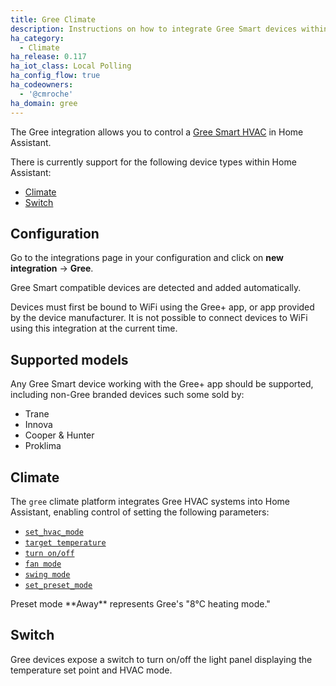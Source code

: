 ```yaml
---
title: Gree Climate
description: Instructions on how to integrate Gree Smart devices within Home Assistant.
ha_category:
  - Climate
ha_release: 0.117
ha_iot_class: Local Polling
ha_config_flow: true
ha_codeowners:
  - '@cmroche'
ha_domain: gree
---
```


The Gree integration allows you to control a [Gree Smart HVAC](http://global.gree.com/) in Home Assistant.

There is currently support for the following device types within Home Assistant:

- [Climate](#climate)
- [Switch](#switch)

## Configuration

Go to the integrations page in your configuration and click on **new integration** -> **Gree**.

Gree Smart compatible devices are detected and added automatically.

<div class='note'>
Devices must first be bound to WiFi using the Gree+ app, or app provided by the device manufacturer. It is not possible to connect devices to WiFi using this integration at the current time.
</div>

## Supported models

Any Gree Smart device working with the Gree+ app should be supported, including non-Gree branded devices such some sold by:

- Trane
- Innova
- Cooper & Hunter
- Proklima

## Climate

The `gree` climate platform integrates Gree HVAC systems into Home Assistant, enabling control of setting the following parameters:

- [`set_hvac_mode`](/integrations/climate/#service-climateset_hvac_mode)
- [`target temperature`](/integrations/climate#service-climateset_temperature)
- [`turn on/off`](/integrations/climate#service-climateturn_on)
- [`fan mode`](/integrations/climate#service-climateset_fan_mode)
- [`swing mode`](/integrations/climate#service-climateset_swing_mode)
- [`set_preset_mode`](/integrations/climate#service-climateset_preset_mode)

<div class='note'>
Preset mode **Away** represents Gree's "8°C heating mode."
</div>

## Switch

Gree devices expose a switch to turn on/off the light panel displaying the temperature set point and HVAC mode.